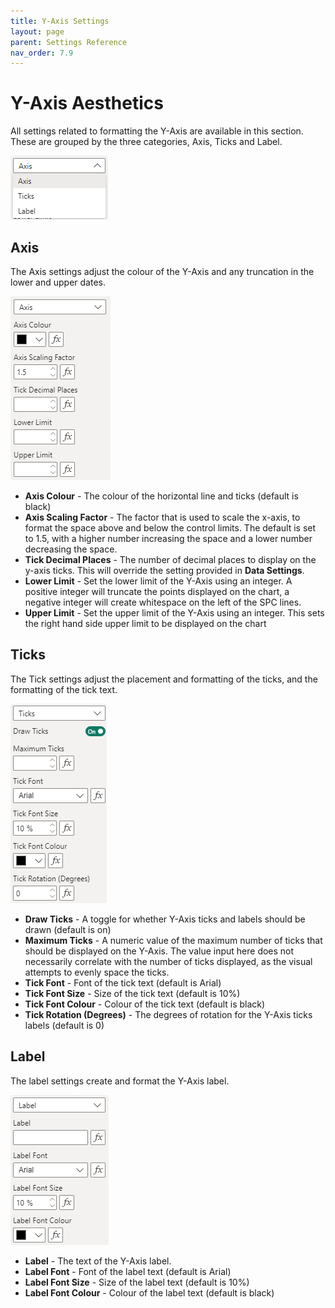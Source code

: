 ```yaml
---
title: Y-Axis Settings
layout: page
parent: Settings Reference
nav_order: 7.9
---
```


# Y-Axis Aesthetics
All settings related to formatting the Y-Axis are available in this section. These are grouped by the three categories, Axis, Ticks and Label.

![Y Axis Settings Group](images\yAxisSettings\YAxisSettingsGroup.png)

## Axis
The Axis settings adjust the colour of the Y-Axis and any truncation in the lower and upper dates.

![Y Axis Axis](images\yAxisSettings\Axis.png)

- **Axis Colour** - The colour of the horizontal line and ticks (default is black)
- **Axis Scaling Factor** - The factor that is used to scale the x-axis, to format the space above and below the control limits. The default is set to 1.5, with a higher number increasing the space and a lower number decreasing the space.
- **Tick Decimal Places** - The number of decimal places to display on the y-axis ticks. This will override the setting provided in **Data Settings**.
- **Lower Limit** - Set the lower limit of the Y-Axis using an integer. A positive integer will truncate the points displayed on the chart, a negative integer will create whitespace on the left of the SPC lines. 
- **Upper Limit** - Set the upper limit of the Y-Axis using an integer. This sets the right hand side upper limit to be displayed on the chart

## Ticks
The Tick settings adjust the placement and formatting of the ticks, and the formatting of the tick text.

![Y Axis Ticks](images\yAxisSettings\Ticks.png)

- **Draw Ticks** - A toggle for whether Y-Axis ticks and labels should be drawn (default is on)
- **Maximum Ticks** - A numeric value of the maximum number of ticks that should be displayed on the Y-Axis. The value input here does not necessarily correlate with the number of ticks displayed, as the visual attempts to evenly space the ticks.
- **Tick Font** - Font of the tick text (default is Arial)
- **Tick Font Size** - Size of the tick text (default is 10%)
- **Tick Font Colour** - Colour of the tick text (default is black)
- **Tick Rotation (Degrees)** - The degrees of rotation for the Y-Axis ticks labels (default is 0)

## Label
The label settings create and format the Y-Axis label.

![Y Axis Label](images\yAxisSettings\Label.png)

- **Label** - The text of the Y-Axis label.
- **Label Font** - Font of the label text (default is Arial)
- **Label Font Size** - Size of the label text (default is 10%)
- **Label Font Colour** - Colour of the label text (default is black)
